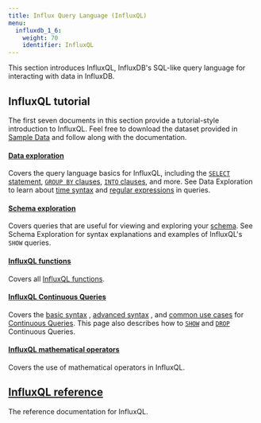 ```yaml
---
title: Influx Query Language (InfluxQL)
menu:
  influxdb_1_6:
    weight: 70
    identifier: InfluxQL
---
```


This section introduces InfluxQL, InfluxDB's SQL-like query language for
interacting with data in InfluxDB.

## InfluxQL tutorial
The first seven documents in this section provide a tutorial-style introduction
to InfluxQL.
Feel free to download the dataset provided in
[Sample Data](/influxdb/v1.6/query_language/data_download/) and follow along
with the documentation.

#### [Data exploration](/influxdb/v1.6/query_language/data_exploration/)

Covers the query language basics for InfluxQL, including the
[`SELECT` statement](/influxdb/v1.6/query_language/data_exploration/#the-basic-select-statement),
[`GROUP BY` clauses](/influxdb/v1.6/query_language/data_exploration/#the-group-by-clause),
[`INTO` clauses](/influxdb/v1.6/query_language/data_exploration/#the-into-clause), and more.
See Data Exploration to learn about
[time syntax](/influxdb/v1.6/query_language/data_exploration/#time-syntax) and
[regular expressions](/influxdb/v1.6/query_language/data_exploration/#regular-expressions) in
queries.

#### [Schema exploration](/influxdb/v1.6/query_language/schema_exploration/)

Covers queries that are useful for viewing and exploring your
[schema](/influxdb/v1.6/concepts/glossary/#schema).
See Schema Exploration for syntax explanations and examples of InfluxQL's `SHOW`
queries.

#### [InfluxQL functions](/influxdb/v1.6/query_language/functions/)

Covers all [InfluxQL functions](/influxdb/v1.6/query_language/functions/).

#### [InfluxQL Continuous Queries](/influxdb/v1.6/query_language/continuous_queries/)

Covers the
[basic syntax](/influxdb/v1.6/query_language/continuous_queries/#basic-syntax)
,
[advanced syntax](/influxdb/v1.6/query_language/continuous_queries/#advanced-syntax)
,
and
[common use cases](/influxdb/v1.6/query_language/continuous_queries/#continuous-query-use-cases)
for
[Continuous Queries](/influxdb/v1.6/concepts/glossary/#continuous-query-cq).
This page also describes how to
[`SHOW`](/influxdb/v1.6/query_language/continuous_queries/#listing-continuous-queries) and
[`DROP`](/influxdb/v1.6/query_language/continuous_queries/#deleting-continuous-queries)
Continuous Queries.

#### [InfluxQL mathematical operators](/influxdb/v1.6/query_language/math_operators/)

Covers the use of mathematical operators in InfluxQL.


## [InfluxQL reference](/influxdb/v1.6/query_language/spec/)

The reference documentation for InfluxQL.
